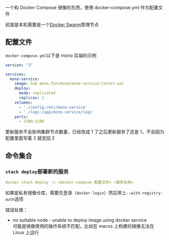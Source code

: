 
<p id="8sq2rbAC5k4xKw89QYUhnH">

一个和 Docker Compose 很像的东西，使用 docker-compose.yml 作为配置文件

</p>

<p id="6RU8HQ2pGvsbjih9JTmPrC">

前提是本机需要是一个<a href="#6EUYnubgUimtLWq5PGTw3z" style="color:inherit;text-decoration:underline dashed;">Docker Swarm</a>管理节点

</p>

<p id="vXMma1nAXFFYKEKc4w7t3D">

## 配置文件

</p>

<p id="mfsXGscUVEtvpPJg47cpJt">

`docker-compose.yml`以下是 mono 后端的示例

</p>

<p id="86Nv7EbcTzyZSyRKrN3Yex">

```YAML
version: "3"

services:
  mono-service:
    image: hub.mono.fun/mono/mono-service:latest-uat
    deploy:
      mode: replicated
      replicas: 2
    volumes:
      - './config:/etc/mono-service'
      - './logs:/app/mono-service/logs'
    ports:
      - 2100:2100

```


</p>

<p id="ah8Qe5JwmeAWWNpbM5Go8o">

更新服务不会影响集群节点数量，已经改成 1 了之后更新服务了还是 1，不会因为配置里面写着 2 就变回 2

</p>

<p id="w9NfWe4aCYcKxkTJTBuQVG">

## 命令集合

</p>

<p id="s7H9uLSB4g4UTvexKuFjBC">

### `stack deploy`部署新的服务

</p>

<p id="jX1wLcGSsKoEq5fSAy9hvz">

```YAML
docker stack deploy -c <docker-compsoe 配置文件> <服务名称>
```


</p>

<p id="4DW4SZSR4MJoJMetkK872A">

如果是私有镜像仓库，需要先登录（`docker login`）然后带上`--with-registry-auth`选项

</p>

<p id="anqC1uyt3fFmjpZ7CBpQQf">

错误处理：

</p>

- no suitable node - unable to deploy image using docker service<br>可能是镜像使用的操作系统不匹配，比如在 macos 上构建的镜像无法在 Linux 上运行

<p id="mkPH3PYY8KKpYVS94Vs4oD">



</p>
